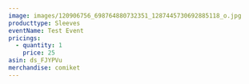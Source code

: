 ```yaml
---
image: images/120906756_698764880732351_1287445730692885118_o.jpg
producttype: Sleeves
eventName: Test Event
pricings:
  - quantity: 1
    price: 25
asin: ds_FJYPVu
merchandise: comiket
---
```


